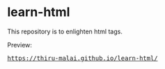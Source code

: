 # learn-html
This repository is to enlighten html tags.

Preview:

<pre><a href="https://thiru-malai.github.io/learn-html/" target="_blank">https://thiru-malai.github.io/learn-html/</a></pre>
